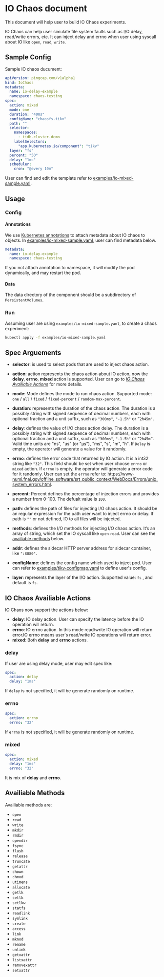 # IO Chaos document

This document will help user to build IO Chaos experiments. 

IO Chaos can help user simulate file system faults such as I/O delay, read/write errors, etc. It can inject delay and errno when user using syscall about IO like `open`, `read`, `write`. 

## Sample Config

Sample IO chaos ducument:

```yaml
apiVersion: pingcap.com/v1alpha1
kind: IoChaos
metadata:
  name: io-delay-example
  namespace: chaos-testing
spec:
  action: mixed
  mode: one
  duration: "400s"
  configName: "chaosfs-tikv"
  path: ""
  selector:
    namespaces:
      - tidb-cluster-demo
    labelSelectors:
      "app.kubernetes.io/component": "tikv"
  layer: "fs"
  percent: "50"
  delay: "1ms"
  scheduler:
    cron: "@every 10m"	
```

User can find and edit the template refer to [examples/io-mixed-sample.yaml](../examples/io-mixed-sample.yaml).

## Usage

### Config

#### Annotations

We use [Kubernetes annotations](https://kubernetes.io/docs/concepts/overview/working-with-objects/annotations/) to  attach metadata about IO chaos to objects. In [examples/io-mixed-sample.yaml](../examples/io-mixed-sample.yaml), user can find metadata below.

```yaml
metadata:
  name: io-delay-example
  namespace: chaos-testing
```

If you not attach annotation to namespace, it will modify the pod dynamically, and may restart the pod.

#### Data

The data directory of the component should be a subdirectory of `PersistentVolumes`.

### Run

Assuming user are using `examples/io-mixed-sample.yaml`, to create a chaos experiment:

```bash
kubectl apply -f examples/io-mixed-sample.yaml
```

## Spec Arguements

* **selector**: is used to select pods that are used to inject chaos action.

* **action**: action represents the chaos action about IO action, now the **delay**, **errno**,  **mixed** action is supported. User can go to [*IO Chaos Availiable Actions*](#io-chaos-availiable-actions) for more details.
* **mode**: Mode defines the mode to run chaos action. Supported mode: `one` / `all` / `fixed` / `fixed-percent` / `random-max-percent`.
* **duration**: represents the duration of the chaos action. The duration is a possibly string with signed sequence of decimal numbers,  each with optional fraction and a unit suffix, such as `"300ms"`, `"-1.5h"` or `”2h45m"`.
* **delay**: defines the value of I/O chaos action delay. The duration is a possibly string with signed sequence of decimal numbers,  each with optional fraction and a unit suffix, such as `"300ms"`, `"-1.5h"` or `”2h45m”`. Valid time units are "ns", "us" (or "µs"), "ms", "s", "m", "h".
  If `Delay` is empty, the operator will generate a value for it randomly.
* **errno**: defines the error code that returned by IO action. It is a int32 string like `"32"`. This field should be set when user choose `errno`  or `mixed` action. If `errno` is empty, the operator will generate a error code for it randomly. User can set the `errno` refer to: https://www-numi.fnal.gov/offline_software/srt_public_context/WebDocs/Errors/unix_system_errors.html.
* **percent**: Percent defines the percentage of injection errors and provides a number from 0-100. The defualt value is `100`.
* **path**: defines the path of files for injecting I/O chaos action. It should be an regular expression for the path user want to inject errno or delay. If path is `""` or not defined, IO to all files will be injected.
* **methods**: defines the I/O methods for injecting I/O chaos action. It’s an array of string, which set the IO syscall like `open` `read`. User can see the [availiable methods](#availiable-methods) below.
* **addr**: defines the sidecar HTTP server address for sidecar container, like `":8080"`.
* **configName**: defines the config name which used to inject pod. User can refer to [examples/tikv-configmap.yaml](../../examples/tikv-configmap.yaml) to define user's config.
* **layer**: represents the layer of the I/O action. Supported value: `fs` , and default is `fs`.

## IO Chaos Availiable Actions

IO Chaos now support the actions below:

* **delay**: IO delay action. User can specify the latency before the IO operation will return.
* **errno**: IO errno action. In this mode read/write IO operation will return error.IO errno means user's read/write IO operations will return error.
* **mixed**: Both **delay** and **errno** actions.

### delay

If user are using delay mode, user may edit spec like:

```yaml
spec:
  action: delay
  delay: "1ms"
```

If `delay` is not specified, it will be generate randomly on runtime.

### errno

```yaml
spec:
  action: errno
  errno: "32"
```

If `errno` is not specified, it will be generate randomly on runtime. 

### mixed

````yaml
spec:
  action: mixed
  delay: "1ms"
  errno: "32"
````

It is mix of **delay** and **errno**.

## Availiable Methods

Availiable methods are:

* `open`
* `read`
* `write`
* `mkdir`
* `rmdir`
* `opendir`
* `fsync`
* `flush`
* `release`
* `truncate`
* `getattr`
* `chown`
* `chmod`
* `utimens`
* `allocate`
* `getlk`
* `setlk`
* `setlkw`
* `statfs`
* `readlink`
* `symlink`
* `create`
* `access`
* `link`
* `mknod`
* `rename`
* `unlink`
* `getxattr`
* `listxattr`
* `removexattr`
* `setxattr`